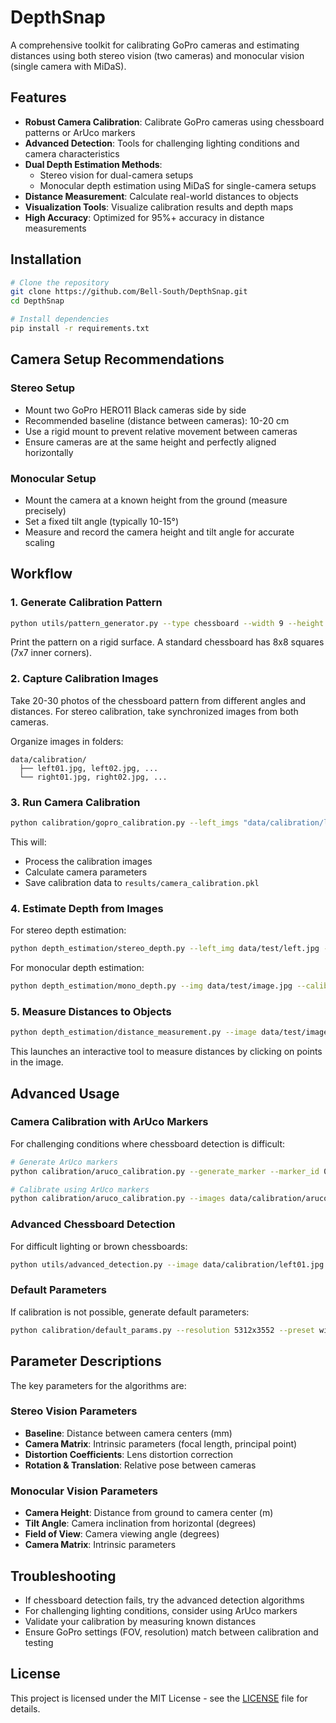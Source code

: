 # DepthSnap
A comprehensive toolkit for calibrating GoPro cameras and estimating distances using both stereo vision (two cameras) and monocular vision (single camera with MiDaS).

## Features

- **Robust Camera Calibration**: Calibrate GoPro cameras using chessboard patterns or ArUco markers
- **Advanced Detection**: Tools for challenging lighting conditions and camera characteristics
- **Dual Depth Estimation Methods**:
  - Stereo vision for dual-camera setups
  - Monocular depth estimation using MiDaS for single-camera setups
- **Distance Measurement**: Calculate real-world distances to objects
- **Visualization Tools**: Visualize calibration results and depth maps
- **High Accuracy**: Optimized for 95%+ accuracy in distance measurements

## Installation

```bash
# Clone the repository
git clone https://github.com/Bell-South/DepthSnap.git
cd DepthSnap

# Install dependencies
pip install -r requirements.txt
```

## Camera Setup Recommendations

### Stereo Setup
- Mount two GoPro HERO11 Black cameras side by side
- Recommended baseline (distance between cameras): 10-20 cm
- Use a rigid mount to prevent relative movement between cameras
- Ensure cameras are at the same height and perfectly aligned horizontally

### Monocular Setup
- Mount the camera at a known height from the ground (measure precisely)
- Set a fixed tilt angle (typically 10-15°)
- Measure and record the camera height and tilt angle for accurate scaling

## Workflow

### 1. Generate Calibration Pattern

```bash
python utils/pattern_generator.py --type chessboard --width 9 --height 9 --output calibration_pattern.png
```

Print the pattern on a rigid surface. A standard chessboard has 8x8 squares (7x7 inner corners).

### 2. Capture Calibration Images

Take 20-30 photos of the chessboard pattern from different angles and distances. For stereo calibration, take synchronized images from both cameras.

Organize images in folders:
```
data/calibration/
  ├── left01.jpg, left02.jpg, ...
  └── right01.jpg, right02.jpg, ...
```

### 3. Run Camera Calibration

```bash
python calibration/gopro_calibration.py --left_imgs "data/calibration/left/*.jpg" --right_imgs "data/calibration/right/*.jpg" --pattern_size 7x7 --square_size 24.0 --output_dir results
```

This will:
- Process the calibration images
- Calculate camera parameters
- Save calibration data to `results/camera_calibration.pkl`

### 4. Estimate Depth from Images

For stereo depth estimation:
```bash
python depth_estimation/stereo_depth.py --left_img data/test/left.jpg --right_img data/test/right.jpg --calib_file results/camera_calibration.pkl --output_dir results
```

For monocular depth estimation:
```bash
python depth_estimation/mono_depth.py --img data/test/image.jpg --calib_file results/mono_params.pkl --output_dir results
```

### 5. Measure Distances to Objects

```bash
python depth_estimation/distance_measurement.py --image data/test/image.jpg --depth_map results/depth_map.npy --interactive --output_dir results
```

This launches an interactive tool to measure distances by clicking on points in the image.

## Advanced Usage

### Camera Calibration with ArUco Markers

For challenging conditions where chessboard detection is difficult:

```bash
# Generate ArUco markers
python calibration/aruco_calibration.py --generate_marker --marker_id 0 --marker_output aruco_marker.png

# Calibrate using ArUco markers
python calibration/aruco_calibration.py --images data/calibration/aruco --marker_size 50.0 --output_dir results
```

### Advanced Chessboard Detection

For difficult lighting or brown chessboards:

```bash
python utils/advanced_detection.py --image data/calibration/left01.jpg
```

### Default Parameters

If calibration is not possible, generate default parameters:

```bash
python calibration/default_params.py --resolution 5312x3552 --preset wide --output_dir results
```

## Parameter Descriptions

The key parameters for the algorithms are:

### Stereo Vision Parameters
- **Baseline**: Distance between camera centers (mm)
- **Camera Matrix**: Intrinsic parameters (focal length, principal point)
- **Distortion Coefficients**: Lens distortion correction
- **Rotation & Translation**: Relative pose between cameras

### Monocular Vision Parameters
- **Camera Height**: Distance from ground to camera center (m)
- **Tilt Angle**: Camera inclination from horizontal (degrees)
- **Field of View**: Camera viewing angle (degrees)
- **Camera Matrix**: Intrinsic parameters

## Troubleshooting

- If chessboard detection fails, try the advanced detection algorithms
- For challenging lighting conditions, consider using ArUco markers
- Validate your calibration by measuring known distances
- Ensure GoPro settings (FOV, resolution) match between calibration and testing

## License

This project is licensed under the MIT License - see the [LICENSE](LICENSE) file for details.
